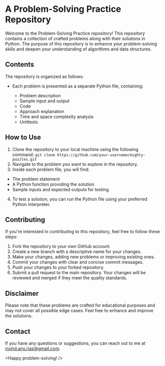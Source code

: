 # A Problem-Solving Practice Repository

Welcome to the Problem-Solving Practice repository! This repository contains a collection of crafted problems along with their solutions in Python. The purpose of this repository is to enhance your problem-solving skills and deepen your understanding of algorithms and data structures.

## Contents

The repository is organized as follows:

- Each problem is presented as a separate Python file, containing:

  - Problem description
  - Sample input and output
  - Code
  - Approach explanation
  - Time and space complexity analysis
  - Unittests

## How to Use

1. Clone the repository to your local machine using the following command:
   `git clone https://github.com/your-username/mighty-puzzles.git`
2. Navigate to the problem you want to explore in the repository.
3. Inside each problem file, you will find:

- The problem statement
- A Python function providing the solution
- Sample inputs and expected outputs for testing

4. To test a solution, you can run the Python file using your preferred Python interpreter.

## Contributing

If you're interested in contributing to this repository, feel free to follow these steps:

1. Fork the repository to your own GitHub account.
2. Create a new branch with a descriptive name for your changes.
3. Make your changes, adding new problems or improving existing ones.
4. Commit your changes with clear and concise commit messages.
5. Push your changes to your forked repository.
6. Submit a pull request to the main repository. Your changes will be reviewed and merged if they meet the quality standards.

## Disclaimer

Please note that these problems are crafted for educational purposes and may not cover all possible edge cases. Feel free to enhance and improve the solutions.

## Contact

If you have any questions or suggestions, you can reach out to me at [mohd.ans.riaz@gmail.com](mailto:mohd.ans.riaz@gmail.coom).

<Happy problem-solving! />
